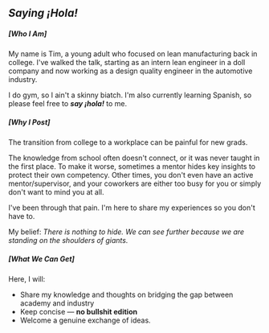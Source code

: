 ## *Saying ¡Hola!*
##### [Who I Am]
My name is Tim, a young adult who focused on lean manufacturing back in college. I've walked the talk, starting as an intern lean engineer in a doll company and now working as a design quality engineer in the automotive industry.

I do gym, so I ain't a skinny biatch. I'm also currently learning Spanish, so please feel free to ***say ¡hola!*** to me.

##### [Why I Post]
The transition from college to a workplace can be painful for new grads. 

The knowledge from school often doesn't connect, or it was never taught in the first place. To make it worse, sometimes a mentor hides key insights to protect their own competency. Other times, you don't even have an active mentor/supervisor, and your coworkers are either too busy for you or simply don't want to mind you at all.

I've been through that pain. I'm here to share my experiences so you don't have to.

My belief: *There is nothing to hide. We can see further because we are standing on the shoulders of giants.*

##### [What We Can Get]
Here, I will:
-   Share my knowledge and thoughts on bridging the gap between academy and industry
-   Keep concise — **no bullshit edition**
-   Welcome a genuine exchange of ideas.